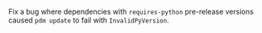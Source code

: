 Fix a bug where dependencies with `requires-python` pre-release versions caused `pdm update` to fail with `InvalidPyVersion`.
